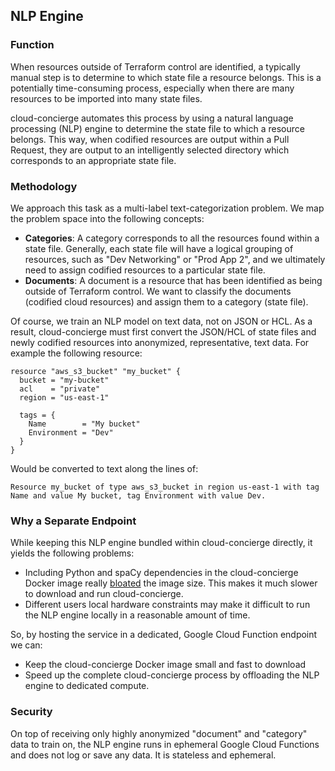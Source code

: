 ## NLP Engine

### Function
When resources outside of Terraform control are identified, a typically manual step is to determine
to which state file a resource belongs. This is a potentially time-consuming process, especially
when there are many resources to be imported into many state files.

cloud-concierge automates this process by using a natural language processing (NLP) engine to
determine the state file to which a resource belongs. This way, when codified resources are output within
a Pull Request, they are output to an intelligently selected directory which corresponds to an appropriate state file.

### Methodology
We approach this task as a multi-label text-categorization problem. We map the problem space into the following concepts:
- **Categories**: A category corresponds to all the resources found within a state file. Generally, each state file will
have a logical grouping of resources, such as "Dev Networking" or "Prod App 2", and we ultimately need to assign codified resources
to a particular state file.
- **Documents**: A document is a resource that has been identified as being outside of Terraform control. We want to classify the documents
  (codified cloud resources) and assign them to a category (state file).

Of course, we train an NLP model on text data, not on JSON or HCL. As a result, cloud-concierge must first convert the JSON/HCL of state files and
newly codified resources into anonymized, representative, text data. For example the following resource:
```hcl
resource "aws_s3_bucket" "my_bucket" {
  bucket = "my-bucket"
  acl    = "private"
  region = "us-east-1"
  
  tags = {
    Name        = "My bucket"
    Environment = "Dev"
  }
}
```

Would be converted to text along the lines of:
```text
Resource my_bucket of type aws_s3_bucket in region us-east-1 with tag Name and value My bucket, tag Environment with value Dev.
```

### Why a Separate Endpoint
While keeping this NLP engine bundled within cloud-concierge directly, it yields the following problems:
- Including Python and spaCy dependencies in the cloud-concierge Docker image really [bloated](https://dragondrop.cloud/2023/09/19/ripping-out-python-and-reducing-our-docker-image-size-by-87/) the image size.
This makes it much slower to download and run cloud-concierge.
- Different users local hardware constraints may make it difficult to run the NLP engine locally in a reasonable amount of time.

So, by hosting the service in a dedicated, Google Cloud Function endpoint we can:
- Keep the cloud-concierge Docker image small and fast to download
- Speed up the complete cloud-concierge process by offloading the NLP engine to dedicated compute.

### Security
On top of receiving only highly anonymized "document" and "category" data to train on, the NLP engine runs in ephemeral
Google Cloud Functions and does not log or save any data. It is stateless and ephemeral.
